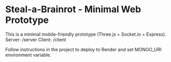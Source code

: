 # Steal-a-Brainrot - Minimal Web Prototype

This is a minimal mobile-friendly prototype (Three.js + Socket.io + Express).
Server: /server
Client: /client

Follow instructions in the project to deploy to Render and set MONGO_URI environment variable.
